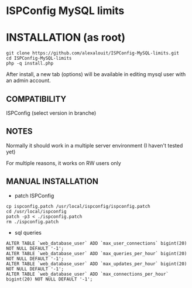 ISPConfig MySQL limits
=========================


# INSTALLATION (as root)

```
git clone https://github.com/alexalouit/ISPConfig-MySQL-limits.git
cd ISPConfig-MySQL-limits
php -q install.php
```

After install, a new tab (options) will be available in editing mysql user with an admin account.


## COMPATIBILITY

ISPConfig (select version in branche)


## NOTES

Normally it should work in a multiple server environment (I haven't tested yet)

For multiple reasons, it works on RW users only


## MANUAL INSTALLATION

- patch ISPConfig
```
cp ispconfig.patch /usr/local/ispconfig/ispconfig.patch
cd /usr/local/ispconfig
patch -p3 < ./ispconfig.patch
rm ./ispconfig.patch
```

- sql queries
```
ALTER TABLE `web_database_user` ADD `max_user_connections` bigint(20) NOT NULL DEFAULT '-1';
ALTER TABLE `web_database_user` ADD `max_queries_per_hour` bigint(20) NOT NULL DEFAULT '-1';
ALTER TABLE `web_database_user` ADD `max_updates_per_hour` bigint(20) NOT NULL DEFAULT '-1';
ALTER TABLE `web_database_user` ADD `max_connections_per_hour` bigint(20) NOT NULL DEFAULT '-1';
```
